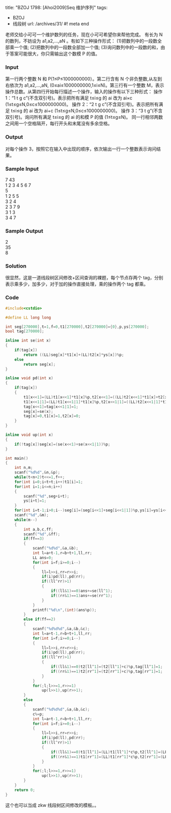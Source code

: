 title: "BZOJ 1798: [Ahoi2009]Seq 维护序列"
tags:
  - BZOJ
  - 线段树
url: /archives/31/
#! meta end

老师交给小可可一个维护数列的任务，现在小可可希望你来帮他完成。 有长为 N 的数列，不妨设为 a1,a2,…,aN 。有如下三种操作形式： (1)把数列中的一段数全部乘一个值; (2)把数列中的一段数全部加一个值; (3)询问数列中的一段数的和，由于答案可能很大，你只需输出这个数模 P 的值。

### Input
第一行两个整数 N 和 P(1≤P≤1000000000）。第二行含有 N 个非负整数,从左到右依次为 a1,a2,…,aN, (0≤ai≤1000000000,1≤i≤N)。第三行有一个整数 M，表示操作总数。从第四行开始每行描述一个操作，输入的操作有以下三种形式： 操作 1：“1 t g c”(不含双引号)。表示把所有满足 t≤i≤g 的 ai 改为 ai×c (1≤t≤g≤N,0≤c≤1000000000)。 操作 2：“2 t g c”(不含双引号)。表示把所有满足 t≤i≤g 的 ai 改为 ai+c (1≤t≤g≤N,0≤c≤1000000000)。 操作 3：“3 t g”(不含双引号)。询问所有满足 t≤i≤g 的 ai 的和模 P 的值 (1≤t≤g≤N)。 同一行相邻两数之间用一个空格隔开，每行开头和末尾没有多余空格。

### Output
对每个操作 3，按照它在输入中出现的顺序，依次输出一行一个整数表示询问结果。

### Sample Input
7 43  
1 2 3 4 5 6 7  
5  
1 2 5 5  
3 2 4  
2 3 7 9  
3 1 3  
3 4 7

### Sample Output
2  
35  
8

### Solution
很显然，这是一道线段树区间修改+区间查询的裸题，每个节点存两个 tag，分别表示乘多少，加多少，对于加的操作直接处理，乘的操作两个 tag 都乘。

### Code

```c++
#include<cstdio>

#define LL long long

int seg[270000],t=1,f=0,t1[270000],t2[270000]={0},p,ys[270000];
bool tag[270000];

inline int se(int x)
{
	if(tag[x])
		return ((LL)seg[x]*t1[x]+(LL)t2[x]*ys[x])%p;
	else
		return seg[x];
}

inline void pd(int x)
{
	if(tag[x])
	{
		t1[x<<1]=(LL)t1[x<<1]*t1[x]%p,t2[x<<1]=((LL)t2[x<<1]*t1[x]+t2[x])%p;
		t1[x<<1|1]=(LL)t1[x<<1|1]*t1[x]%p,t2[x<<1|1]=((LL)t2[x<<1|1]*t1[x]+t2[x])%p;
		tag[x<<1]=tag[x<<1|1]=1;
		seg[x]=se(x);
		tag[x]=0,t1[x]=1,t2[x]=0;
	}
}

inline void up(int x)
{
	if(!tag[x])seg[x]=(se(x<<1)+se(x<<1|1))%p;
}

int main()
{
	int n,m;
	scanf("%d%d",&n,&p);
	while(t<n+2)t<<=1,f++;
	for(int i=0;i<t+t;i++)t1[i]=1;
	for(int i=1;i<=n;i++)
	{
		scanf("%d",seg+i+t);
		ys[i+t]=1;
	}
	for(int i=t-1;i>0;i--)seg[i]=(seg[i<<1]+seg[i<<1|1])%p,ys[i]=ys[i<<1]+ys[i<<1|1];
	scanf("%d",&m);
	while(m--)
	{
		int a,b,c,ff;
		scanf("%d",&ff);
		if(ff==3)
		{
			scanf("%d%d",&a,&b);
			int l=a+t-1,r=b+t+1,ll,rr;
			LL ans=0;
			for(int i=f;i>=0;i--)
			{
				ll=l>>i,rr=r>>i;
				if(i)pd(ll),pd(rr);
				if((ll^rr)>1)
				{
					if((ll&1)==0)ans+=se(ll^1);
					if((rr&1)==1)ans+=se(rr^1);
				}
			}
			printf("%d\n",(int)(ans%p));
		}
		else if(ff==2)
		{
			scanf("%d%d%d",&a,&b,&c);
			int l=a+t-1,r=b+t+1,ll,rr;
			for(int i=f;i>=0;i--)
			{
				ll=l>>i,rr=r>>i;
				if(i)pd(ll),pd(rr);
				if((ll^rr)>1)
				{
					if((ll&1)==0)t2[ll^1]=(t2[ll^1]+c)%p,tag[ll^1]=1;
					if((rr&1)==1)t2[rr^1]=(t2[rr^1]+c)%p,tag[rr^1]=1;
				}
			}
			for(;l;l>>=1,r>>=1)
				up(l>>1),up(r>>1);
		}
		else
		{
			scanf("%d%d%d",&a,&b,&c);
			c%=p;
			int l=a+t-1,r=b+t+1,ll,rr;
			for(int i=f;i>=0;i--)
			{
				ll=l>>i,rr=r>>i;
				if(i)pd(ll),pd(rr);
				if((ll^rr)>1)
				{
					if((ll&1)==0)t1[ll^1]=(LL)t1[ll^1]*c%p,t2[ll^1]=(LL)t2[ll^1]*c%p,tag[ll^1]=1;
					if((rr&1)==1)t1[rr^1]=(LL)t1[rr^1]*c%p,t2[rr^1]=(LL)t2[rr^1]*c%p,tag[rr^1]=1;
				}
			}
			for(;l;l>>=1,r>>=1)
				up(l>>1),up(r>>1);
		}
	}
	return 0;
}
```

这个也可以当成 zkw 线段树区间修改的模板。。
